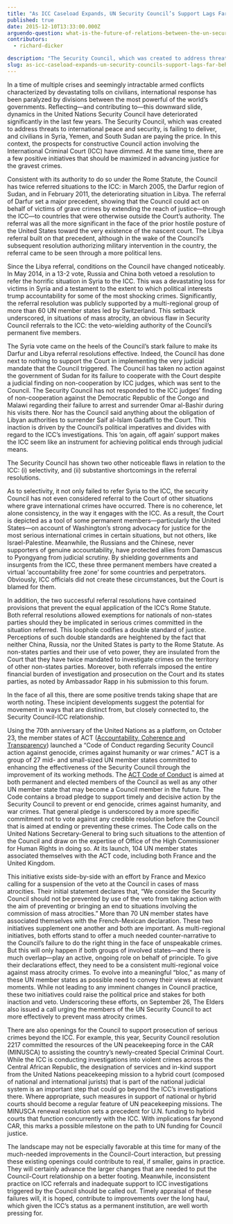 ```yaml
---
title: "As ICC Caseload Expands, UN Security Council’s Support Lags Far Behind"
published: true
date: 2015-12-10T13:33:00.000Z
arguendo-question: what-is-the-future-of-relations-between-the-un-security-council-and-the-international-criminal-court
contributors:
  - richard-dicker

description: "The Security Council, which was created to address threats to international peace and security, is failing to deliver, and civilians in Syria, Yemen, and South Sudan are paying the price. In this context, the prospects for constructive Council action involving the International Criminal Court (ICC) have dimmed. At the same time, there are a few positive initiatives that should be maximized in advancing justice for the gravest crimes."
slug: as-icc-caseload-expands-un-security-councils-support-lags-far-behind
---
```


In a time of multiple crises and seemingly intractable armed conflicts characterized by devastating tolls on civilians, international response has been paralyzed by divisions between the most powerful of the world’s governments. Reflecting—and contributing to—this downward slide, dynamics in the United Nations Security Council have deteriorated significantly in the last few years. The Security Council, which was created to address threats to international peace and security, is failing to deliver, and civilians in Syria, Yemen, and South Sudan are paying the price. In this context, the prospects for constructive Council action involving the International Criminal Court (ICC) have dimmed. At the same time, there are a few positive initiatives that should be maximized in advancing justice for the gravest crimes.

Consistent with its authority to do so under the Rome Statute, the Council has twice referred situations to the ICC: in March 2005, the Darfur region of Sudan, and in February 2011, the deteriorating situation in Libya. The referral of Darfur set a major precedent, showing that the Council could act on behalf of victims of grave crimes by extending the reach of justice—through the ICC—to countries that were otherwise outside the Court’s authority. The referral was all the more significant in the face of the prior hostile posture of the United States toward the very existence of the nascent court. The Libya referral built on that precedent, although in the wake of the Council’s subsequent resolution authorizing military intervention in the country, the referral came to be seen through a more political lens.

Since the Libya referral, conditions on the Council have changed noticeably. In May 2014, in a 13-2 vote, Russia and China both vetoed a resolution to refer the horrific situation in Syria to the ICC. This was a devastating loss for victims in Syria and a testament to the extent to which political interests trump accountability for some of the most shocking crimes. Significantly, the referral resolution was publicly supported by a multi-regional group of more than 60 UN member states led by Switzerland. This setback underscored, in situations of mass atrocity, an obvious flaw in Security Council referrals to the ICC: the veto-wielding authority of the Council’s permanent five members.

The Syria vote came on the heels of the Council’s stark failure to make its Darfur and Libya referral resolutions effective. Indeed, the Council has done next to nothing to sup­port the Court in implementing the very judicial mandate that the Council triggered. The Council has taken no action against the government of Sudan for its failure to cooperate with the Court despite a judicial finding on non-cooperation by ICC judges, which was sent to the Council. The Security Council has not responded to the ICC judges’ finding of non-cooperation against the Democratic Republic of the Congo and Malawi regarding their failure to arrest and surrender Omar al-Bashir during his visits there. Nor has the Council said anything about the obligation of Libyan authorities to surrender Saif al-Islam Gadaffi to the Court. This inaction is driven by the Council’s political imperatives and divides with regard to the ICC’s investigations. This ‘on again, off again’ support makes the ICC seem like an instrument for achieving political ends through judicial means.

The Security Council has shown two other noticeable flaws in relation to the ICC: (i) selectivity, and (ii) substantive shortcomings in the referral resolutions.

As to selectivity, it not only failed to refer Syria to the ICC, the security Council has not even considered referral to the Court of other situations where grave interna­tional crimes have occurred. There is no coherence, let alone consistency, in the way it engages with the ICC. As a result, the Court is depicted as a tool of some perma­nent members—particularly the United States—on account of Washington’s strong advocacy for justice for the most serious international crimes in certain situations, but not others, like Israel-Palestine. Meanwhile, the Russians and the Chinese, never supporters of genuine accountability, have protected allies from Damascus to Pyongyang from judicial scrutiny. By shielding governments and insurgents from the ICC, these three permanent members have created a virtual ‘account­ability free zone’ for some countries and perpetrators. Obviously, ICC officials did not create these circumstances, but the Court is blamed for them.

In addition, the two successful referral resolutions have contained provisions that prevent the equal application of the ICC’s Rome Statute. Both referral resolutions allowed exemptions for nationals of non-states parties should they be implicated in serious crimes committed in the situation referred. This loophole codifies a double standard of justice. Perceptions of such double standards are heightened by the fact that neither China, Russia, nor the United States is party to the Rome Statute. As non-states parties and their use of veto power, they are insulated from the Court that they have twice mandated to investigate crimes on the territory of other non-states parties. Moreover, both referrals imposed the entire financial burden of investigation and prosecution on the Court and its states parties, as noted by Ambassador Rapp in his submission to this forum.

In the face of all this, there are some positive trends taking shape that are worth noting. These incipient developments suggest the potential for movement in ways that are distinct from, but closely connected to, the Security Council-ICC relationship.

Using the 70th anniversary of the United Nations as a platform, on October 23, the member states of ACT ([Accountability, Coherence and Transparency](http://centerforunreform.org/sites/default/files/FACT%20SHEET%20ACT%20June%202015.pdf)) launched a “Code of Conduct regarding Security Council action against genocide, crimes against humanity or war crimes.” ACT is a group of 27 mid- and small-sized UN member states committed to enhancing the effectiveness of the Security Council through the improvement of its working methods. The [ACT Code of Conduct](http://www.regierung.li/files/medienarchiv/unoallgemein/2015-09-01_SC_Code_of_Conduct_Atrocity.pdf?t=635772758068406873) is aimed at both permanent and elected members of the Council as well as any other UN member state that may become a Council member in the future. The Code contains a broad pledge to support timely and decisive action by the Security Council to prevent or end genocide, crimes against humanity, and war crimes. That general pledge is underscored by a more specific commitment not to vote against any credible resolution before the Council that is aimed at ending or preventing these crimes. The Code calls on the United Nations Secretary-General to bring such situations to the attention of the Council and draw on the expertise of Office of the High Commissioner for Human Rights in doing so. At its launch, 104 UN member states associated themselves with the ACT code, including both France and the United Kingdom.

This initiative exists side-by-side with an effort by France and Mexico calling for a suspension of the veto at the Council in cases of mass atrocities. Their initial statement declares that, “We consider the Security Council should not be prevented by use of the veto from taking action with the aim of preventing or bringing an end to situations involving the commission of mass atrocities.” More than 70 UN member states have associated themselves with the French-Mexican declaration. These two initiatives supplement one another and both are important. As multi-regional initiatives, both efforts stand to offer a much needed counter-narrative to the Council’s failure to do the right thing in the face of unspeakable crimes. But this will only happen if both groups of involved states—and there is much overlap—play an active, ongoing role on behalf of principle. To give their declarations effect, they need to be a consistent multi-regional voice against mass atrocity crimes. To evolve into a meaningful “bloc,” as many of these UN member states as possible need to convey their views at relevant moments. While not leading to any imminent changes in Council practice, these two initiatives could raise the political price and stakes for both inaction and veto. Underscoring these efforts, on September 26, The Elders also issued a call urging the members of the UN Security Council to act more effectively to prevent mass atrocity crimes.

There are also openings for the Council to support prosecution of serious crimes beyond the ICC. For example, this year, Security Council resolution 2217 committed the resources of the UN peacekeeping force in the CAR (MINUSCA) to assisting the country’s newly-created Special Criminal Court. While the ICC is conducting investigations into violent crimes across the Central African Republic, the designation of services and in-kind support from the United Nations peacekeeping mission to a hybrid court (composed of national and international jurists) that is part of the national judicial system is an important step that could go beyond the ICC’s investigations there. Where appropriate, such measures in support of national or hybrid courts should become a regular feature of UN peacekeeping missions. The MINUSCA renewal resolution sets a precedent for U.N. funding to hybrid courts that function concurrently with the ICC. With implications far beyond CAR, this marks a possible milestone on the path to UN funding for Council justice.

The landscape may not be especially favorable at this time for many of the much-needed improvements in the Council-Court interaction, but pressing these existing openings could contribute to real, if smaller, gains in practice. They will certainly advance the larger changes that are needed to put the Council-Court relationship on a better footing. Meanwhile, inconsistent practice on ICC referrals and inadequate support to ICC investigations triggered by the Council should be called out. Timely appraisal of these failures will, it is hoped, contribute to improvements over the long haul, which given the ICC’s status as a permanent institution, are well worth pressing for.

